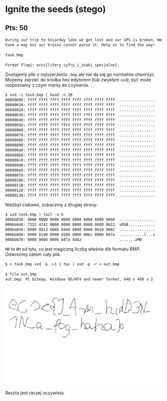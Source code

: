# Ignite the seeds (stego)
## Pts: 50

```
During our trip to Sniardwy lake we got lost and our GPS is broken. We have a map but our brains cannot parse it. Help us to find the way!

task.bmp

Format flagi: ecsc{litery_cyfry_i_znaki_specjalne}.
```

Dostajemy plik o rozszerzeniu `.bmp` ale nie da się go normalnie otworzyć. Możemy zajrzeć do środka hex edytorem (lub zwykłym `xxd`), być może rozpoznamy z czym mamy do czynienia.

```
$ xxd -i task.bmp | head -n 20
00000000: ffff ffff ffff ffff ffff ffff ffff ffff  ................
00000010: ffff ffff ffff ffff ffff ffff ffff ffff  ................
00000020: ffff ffff ffff ffff ffff ffff ffff ffff  ................
00000030: ffff ffff ffff ffff ffff ffff ffff ffff  ................
00000040: ffff ffff ffff ffff ffff ffff ffff ffff  ................
00000050: ffff ffff ffff ffff ffff ffff ffff ffff  ................
00000060: ffff ffff ffff ffff ffff ffff ffff ffff  ................
00000070: ffff ffff ffff ffff ffff ffff ffff ffff  ................
00000080: ffff ffff ffff ffff ffff ffff ffff ffff  ................
00000090: ffff ffff ffff ffff ffff ffff ffff ffff  ................
000000a0: ffff ffff ffff ffff ffff ffff ffff ffff  ................
000000b0: ffff ffff ffff ffff ffff ffff ffff ffff  ................
000000c0: ffff ffff ffff ffff ffff ffff ffff ffff  ................
000000d0: ffff ffff ffff ffff ffff ffff ffff ffff  ................
000000e0: ffff ffff ffff ffff ffff ffff ffff ffff  ................
000000f0: ffff ffff ffff ffff ffff ffff ffff ffff  ................
00000100: ffff ffff ffff ffff ffff ffff ffff ffff  ................
00000110: ffff ffff ffff ffff ffff ffff ffff ffff  ................
00000120: ffff ffff ffff ffff ffff ffff ffff ffff  ................
00000130: ffff ffff ffff ffff ffff ffff ffff ffff  ................
```

Niezbyt ciekawe, zobaczmy z drugiej strony:

```
$ xxd task.bmp | tail -n 5
000bb830: 0000 0000 0000 0000 0000 0000 0000 0000  ................
000bb840: 7352 4742 0000 0000 0000 0000 0000 0b13  sRGB............
000bb850: 0000 0b13 000b b800 0000 0000 0018 0001  ................
000bb860: 0000 0190 0000 0280 0000 006c 0000 007a  ...........l...z
000bb870: 0000 0000 000b b87a 4d42                 .......zMB
```

`MB` to `BM` od tyłu, co jest magiczną liczbą właśnie dla formatu BMP. Odwróćmy zatem cały plik.

```
$ < task.bmp xxd -p -c1 | tac | xxd -p -r > out.bmp

$ file out.bmp
out.bmp: PC bitmap, Windows 95/NT4 and newer format, 640 x 400 x 2
```

![out.bmp](out.bmp)

Reszta jest raczej oczywista.